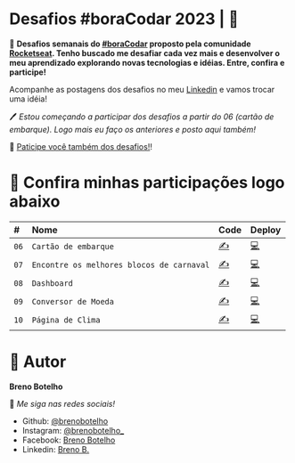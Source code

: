 # Desafios #boraCodar 2023 | 👾

📌 **Desafios semanais do [#boraCodar](https://www.rocketseat.com.br/boracodar) proposto pela comunidade [Rocketseat](https://www.rocketseat.com.br). 
Tenho buscado me desafiar cada vez mais e desenvolver o meu aprendizado explorando novas tecnologias e idéias. Entre, confira e participe!**


Acompanhe as postagens dos desafios no meu [Linkedin](https://br.linkedin.com/in/breno-botelho?trk=public_profile_browsemap) e vamos trocar uma idéia!  

🖊 _Estou começando a participar dos desafios a partir do 06 (cartão de embarque). Logo mais eu faço os anteriores e posto aqui também!_


🎯 [Paticipe você também dos desafios!](https://boracodar.dev/)!


# 💎 Confira minhas participações logo abaixo 

|   #  |    Nome        | Code  | Deploy   |
| :--- | :------------- | :------ | :------|
| `06` | `Cartão de embarque` |  [✍](https://github.com/brenobotelho/boracodar/tree/main/desafio6) |[💻](https://brenobotelho.github.io/boracodar/desafio6/) |
| `07` | `Encontre os melhores blocos de carnaval` |  [✍](https://github.com/brenobotelho/boracodar/tree/main/desafio7) |[💻](https://brenobotelho.github.io/boracodar/desafio7/) |
| `08` | `Dashboard` | [✍](https://github.com/brenobotelho/boracodar/tree/main/desafio8) |[💻](https://brenobotelho.github.io/boracodar/desafio8/) |
| `09` | `Conversor de Moeda` | [✍](https://github.com/brenobotelho/boracodar/tree/main/desafio9) |[💻](https://brenobotelho.github.io/boracodar/desafio9/) |
| `10` | `Página de Clima` | [✍](https://github.com/brenobotelho/boracodar/tree/main/desafio10) |[💻](https://brenobotelho.github.io/boracodar/desafio10/) |



# 👤 Autor

**Breno Botelho**

👾 _Me siga nas redes sociais!_

- Github: [@brenobotelho](https://github.com/brenobotelho)
- Instagram: [@brenobotelho_](https://instagram.com/@brenobotelho_)
- Facebook: [Breno Botelho](https://facebook.com/BrenooBotelho)
- Linkedin: [Breno B.](https://br.linkedin.com/in/breno-botelho?trk=public_profile_browsemap)
